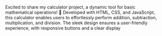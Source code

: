  Excited to share my calculator project, a dynamic tool for basic mathematical operations! 🚀 Developed with HTML, CSS, and JavaScript, this calculator enables users to effortlessly perform addition, subtraction, multiplication, and division. The sleek design ensures a user-friendly experience, with responsive buttons and a clear display
